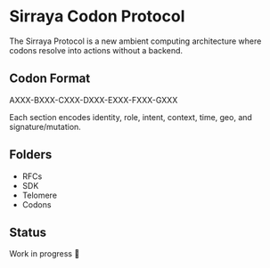 # Sirraya Codon Protocol

The Sirraya Protocol is a new ambient computing architecture where codons resolve into actions without a backend.

## Codon Format

AXXX-BXXX-CXXX-DXXX-EXXX-FXXX-GXXX

Each section encodes identity, role, intent, context, time, geo, and signature/mutation.

## Folders

- RFCs
- SDK
- Telomere
- Codons

## Status

Work in progress 🚀

